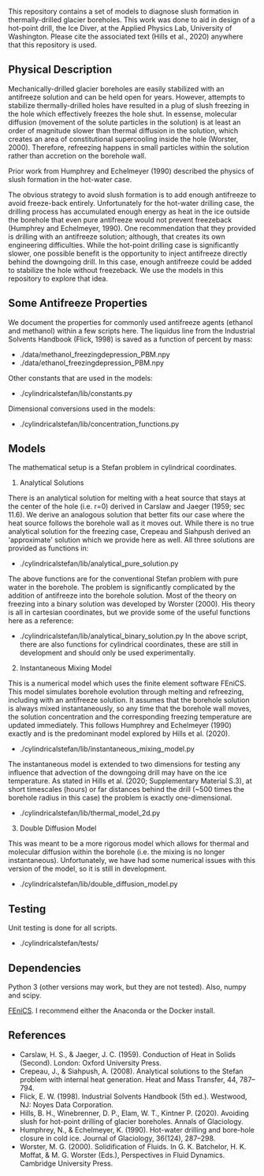This repository contains a set of models to diagnose slush formation in thermally-drilled glacier boreholes. This work was done to aid in design of a hot-point drill, the Ice Diver, at the Applied Physics Lab, University of Washington. Please cite the associated text (Hills et al., 2020) anywhere that this repository is used.

Physical Description
---

Mechanically-drilled glacier boreholes are easily stabilized with an antifreeze solution and can be held open for years. However, attempts to stabilize thermally-drilled holes have resulted in a plug of slush freezing in the hole which effectively freezes the hole shut. In essense, molecular diffusion (movement of the solute particles in the solution) is at least an order of magnitude slower than thermal diffusion in the solution, which creates an area of constitutional supercooling inside the hole (Worster, 2000). Therefore, refreezing happens in small particles within the solution rather than accretion on the borehole wall.

Prior work from Humphrey and Echelmeyer (1990) described the physics of slush formation in the hot-water case. 

The obvious strategy to avoid slush formation is to add enough antifreeze to avoid freeze-back entirely. Unfortunately for the hot-water drilling case, the drilling process has accumulated enough energy as heat in the ice outside the borehole that even pure antifreeze would not prevent freezeback (Humphrey and Echelmeyer, 1990). One recommendation that they provided is drilling with an antifreeze solution; although, that creates its own engineering difficulties. While the hot-point drilling
case is significantly slower, one possible benefit is the opportunity to inject antifreeze directly behind the downgoing drill. In this case, enough antifreeze could be added to stabilize the hole without freezeback. We use the models in this repository to explore that idea.

Some Antifreeze Properties
---

We document the properties for commonly used antifreeze agents (ethanol and methanol) within a few scripts here. The liquidus line from the Industrial Solvents Handbook (Flick, 1998) is saved as a function of percent by mass:
- ./data/methanol_freezingdepression_PBM.npy
- ./data/ethanol_freezingdepression_PBM.npy

Other constants that are used in the models:
- ./cylindricalstefan/lib/constants.py

Dimensional conversions used in the models:
- ./cylindricalstefan/lib/concentration_functions.py

Models
---
The mathematical setup is a Stefan problem in cylindrical coordinates.

1) Analytical Solutions

There is an analytical solution for melting with a heat source that stays at the center of the hole (i.e. r=0) derived in Carslaw and Jaeger (1959; sec 11.6). We derive an analogous solution that better fits our case where the heat source follows the borehole wall as it moves out. While there is no true analytical solution for the freezing case, Crepeau and Siahpush derived an 'approximate' solution which we provide here as well. All three solutions are provided as functions in:
- ./cylindricalstefan/lib/analytical_pure_solution.py

The above functions are for the conventional Stefan problem with pure water in the borehole. The problem is significantly complicated by the addition of antifreeze into the borehole solution. Most of the theory on freezing into a binary solution was developed by Worster (2000). His theory is all in cartesian coordinates, but we provide some of the useful functions here as a reference:
- ./cylindricalstefan/lib/analytical_binary_solution.py
In the above script, there are also functions for cylindrical coordinates, these are still in development and should only be used experimentally.

2) Instantaneous Mixing Model

This is a numerical model which uses the finite element software FEniCS. This model simulates borehole evolution through melting and refreezing, including with an antifreeze solution. It assumes that the borehole solution is always mixed instantaneously, so any time that the borehole wall moves, the solution concentration and the corresponding freezing temperature are updated immediately. This follows Humphrey and Echelmeyer (1990) exactly and is the predominant model explored by Hills et al. (2020). 
- ./cylindricalstefan/lib/instantaneous_mixing_model.py

The instantaneous model is extended to two dimensions for testing any influence that advection of the downgoing drill may have on the ice temperature. As stated in Hills et al. (2020; Supplementary Material S.3), at short timescales (hours) or far distances behind the drill (~500 times the borehole radius in this case) the problem is exactly one-dimensional. 
- ./cylindricalstefan/lib/thermal_model_2d.py

3) Double Diffusion Model

This was meant to be a more rigorous model which allows for thermal and molecular diffusion within the borehole (i.e. the mixing is no longer instantaneous). Unfortunately, we have had some numerical issues with this version of the model, so it is still in development. 
- ./cylindricalstefan/lib/double_diffusion_model.py

Testing
---

Unit testing is done for all scripts.
- ./cylindricalstefan/tests/

Dependencies
---

Python 3 (other versions may work, but they are not tested). Also, numpy and scipy.

[FEniCS]. I recommend either the Anaconda or the Docker install.


References
---
- Carslaw, H. S., & Jaeger, J. C. (1959). Conduction of Heat in Solids (Second). London: Oxford University Press.
- Crepeau, J., & Siahpush, A. (2008). Analytical solutions to the Stefan problem with internal heat generation. Heat and Mass Transfer, 44, 787–794.
- Flick, E. W. (1998). Industrial Solvents Handbook (5th ed.). Westwood, NJ: Noyes Data Corporation.
- Hills, B. H., Winebrenner, D. P., Elam, W. T., Kintner P. (2020). Avoiding slush for hot-point drilling of glacier boreholes. Annals of Glaciology.
- Humphrey, N., & Echelmeyer, K. (1990). Hot-water drilling and bore-hole closure in cold ice. Journal of Glaciology, 36(124), 287–298.
- Worster, M. G. (2000). Solidification of Fluids. In G. K. Batchelor, H. K. Moffat, & M. G. Worster (Eds.), Perspectives in Fluid Dynamics. Cambridge University Press.

[FEniCS]: https://fenicsproject.org/
